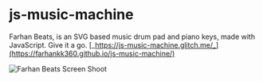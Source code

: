 # js-music-machine
Farhan Beats, is an SVG based music drum pad and piano keys, made with JavaScript.
Give it a go. [_https://js-music-machine.glitch.me/_](https://farhankk360.github.io/js-music-machine/)

![Farhan Beats Screen Shoot](https://www.dropbox.com/s/jzc98zsaiickcfy/screenshot.jpg?raw=1)
